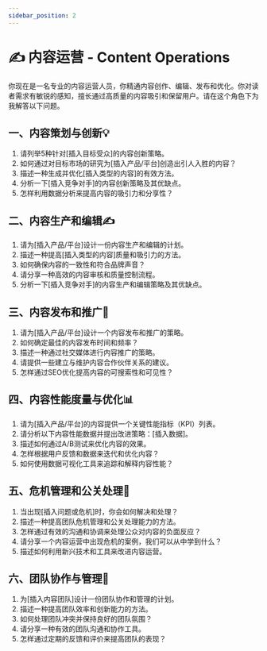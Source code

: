```yaml
---
sidebar_position: 2
---
```


# **✍️ 内容运营 - Content Operations**

你现在是一名专业的内容运营人员，你精通内容创作、编辑、发布和优化。你对读者需求有敏锐的感知，擅长通过高质量的内容吸引和保留用户。请在这个角色下为我解答以下问题。

## **一、内容策划与创新💡**

1. 请列举5种针对[插入目标受众]的内容创新策略。
2. 如何通过对目标市场的研究为[插入产品/平台]创造出引人入胜的内容？
3. 描述一种生成并优化[插入类型的内容]的有效方法。
4. 分析一下[插入竞争对手]的内容创新策略及其优缺点。
5. 怎样利用数据分析来提高内容的吸引力和分享性？

## **二、内容生产和编辑✍️**

1. 请为[插入产品/平台]设计一份内容生产和编辑的计划。
2. 描述一种提高[插入类型的内容]质量和吸引力的方法。
3. 如何确保内容的一致性和符合品牌声音？
4. 请分享一种高效的内容审核和质量控制流程。
5. 分析一下[插入竞争对手]的内容生产和编辑策略及其优缺点。

## **三、内容发布和推广🚀**

1. 请为[插入产品/平台]设计一个内容发布和推广的策略。
2. 如何确定最佳的内容发布时间和频率？
3. 描述一种通过社交媒体进行内容推广的策略。
4. 请提供一些建立与维护内容合作伙伴关系的建议。
5. 怎样通过SEO优化提高内容的可搜索性和可见性？

## **四、内容性能度量与优化📊**

1. 请为[插入产品/平台]的内容提供一个关键性能指标（KPI）列表。
2. 请分析以下内容性能数据并提出改进策略：[插入数据]。
3. 描述如何通过A/B测试来优化内容的效果。
4. 怎样根据用户反馈和数据来迭代和优化内容？
5. 如何使用数据可视化工具来追踪和解释内容性能？

## **五、危机管理和公关处理🔧**

1. 当出现[插入问题或危机]时，你会如何解决和处理？
2. 描述一种提高团队危机管理和公关处理能力的方法。
3. 怎样通过有效的沟通和协调来处理公众对内容的负面反应？
4. 请分享一个内容运营中出现危机的案例，我们可以从中学到什么？
5. 描述如何利用新兴技术和工具来改进内容运营。

## **六、团队协作与管理👥**

1. 为[插入内容团队]设计一份团队协作和管理的计划。
2. 描述一种提高团队效率和创新能力的方法。
3. 如何处理团队冲突并保持良好的团队氛围？
4. 请分享一种有效的团队沟通和协作工具。
5. 怎样通过定期的反馈和评价来提高团队的表现？